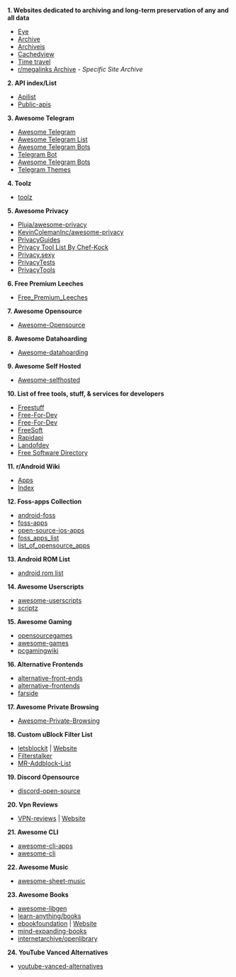 **1. Websites dedicated to archiving and long-term preservation of any and all data**
* [Eye](https://the-eye.eu/)
* [Archive](https://archive.org/)
* [Archiveis](https://archive.is/)
* [Cachedview](http://cachedview.com/)
* [Time travel](http://timetravel.mementoweb.org/)
* [r/megalinks Archive](https://megadb.tweakly.net/) - *Specific Site Archive*

**2. API index/List**
* [Apilist](https://apilist.fun/)
* [Public-apis](https://github.com/public-apis/public-apis)

**3. Awesome Telegram**
* [Awesome Telegram](https://github.com/ebertti/awesome-telegram)
* [Awesome Telegram List](https://github.com/lorien/awesome-telegram-lists)
* [Awesome Telegram Bots](https://github.com/DenisIzmaylov/awesome-telegram-bots)
* [Telegram Bot](https://awesomeopensource.com/projects/telegram-bot)
* [Awesome Telegram Bots](https://github.com/telegram-bot-sdk/awesome-telegram-bots) 
* [Telegram Themes](https://github.com/DanySpin97/TelegramThemes)

**4. Toolz**
* [toolz](https://github.com/d3ward/toolz)

**5. Awesome Privacy**
* [Pluja/awesome-privacy](https://github.com/pluja/awesome-privacy)
* [KevinColemanInc/awesome-privacy](https://github.com/KevinColemanInc/awesome-privacy)
* [PrivacyGuides](https://www.privacyguides.org/)
* [Privacy Tool List By Chef-Kock](https://chef-koch.bearblog.dev/privacy-tools-list-by-chef-koch/)
* [Privacy.sexy](https://privacy.sexy/)
* [PrivacyTests](http://PrivacyTests.org)
* [PrivacyTools](https://www.privacytools.io/)

**6. Free Premium Leeches**
* [Free_Premium_Leeches](https://filehostlist.miraheze.org/wiki/Free_Premium_Leeches)

**7. Awesome Opensource**
* [Awesome-Opensource](https://awesomeopensource.com/)

**8. Awesome Datahoarding**
* [Awesome-datahoarding](https://github.com/simon987/awesome-datahoarding)

**9. Awesome Self Hosted**
* [Awesome-selfhosted](https://github.com/awesome-selfhosted/awesome-selfhosted)

**10. List of free tools, stuff, & services for developers**
* [Freestuff](https://freestuff.dev/)
* [Free-For-Dev](https://free-for.dev/#/)
* [Free-For-Dev](https://github.com/jixserver/free-for-dev)
* [FreeSoft](https://freesoft.dev/)
* [Rapidapi](https://rapidapi.com/hub)
* [Landofdev](https://landof.dev/)
* [Free Software Directory](https://directory.fsf.org/wiki/Main_Page)

**11. r/Android Wiki**
* [Apps](https://reddit.com/r/Android/w/apps)
* [Index](https://reddit.com/r/Android/w/index)

**12. Foss-apps Collection**
* [android-foss](https://github.com/offa/android-foss)
* [foss-apps](https://github.com/albertomosconi/foss-apps)
* [open-source-ios-apps](https://github.com/dkhamsing/open-source-ios-apps)
* [foss_apps_list](https://gitlab.com/divested-mobile/foss_apps_list)
* [list_of_opensource_apps](https://reddit.com/r/androidapps/comments/jhtvn4/a_list_of_open_source_applications/)

**13. Android ROM List**
* [android rom list](https://github.com/musabcel/android_rom_list)

**14. Awesome Userscripts**
* [awesome-userscripts](https://github.com/bvolpato/awesome-userscripts)
* [scriptz](https://github.com/d3ward/scriptz)

**15. Awesome Gaming**
* [opensourcegames](https://trilarion.github.io/opensourcegames)
* [awesome-games](https://github.com/michelpereira/awesome-games)
* [pcgamingwiki](https://www.pcgamingwiki.com)

**16. Alternative Frontends**
* [alternative-front-ends](https://github.com/mendel5/alternative-front-ends)
* [alternative-frontends](https://github.com/digitalblossom/alternative-frontends)
* [farside](https://farside.link/)

**17. Awesome Private Browsing**
* [Awesome-Private-Browsing](https://github.com/onsitejs/Awesome-Private-Browsing)

**18. Custom uBlock Filter List**
* [letsblockit](https://github.com/xvello/letsblockit) | [Website](https://letsblock.it/)
* [Filterstalker](https://rentry.org/filterstalker)
* [MR-Addblock-List](https://rentry.co/MR-Extensions-Script#adblocker)

**19. Discord Opensource**
* [discord-open-source](https://github.com/discord/discord-open-source)

**20. Vpn Reviews**
* [VPN-reviews](https://github.com/techlore/VPN-reviews) | [Website](https://techlore.tech/index)

**21. Awesome CLI**
* [awesome-cli-apps](https://github.com/agarrharr/awesome-cli-apps)
* [awesome-cli](https://github.com/Kikobeats/awesome-cli)

**22. Awesome Music**
* [awesome-sheet-music](https://github.com/ad-si/awesome-sheet-music)

**23. Awesome Books**
* [awesome-libgen](https://github.com/freereadorg/awesome-libgen)
* [learn-anything/books](https://github.com/learn-anything/books)
* [ebookfoundation](https://github.com/EbookFoundation) | [Website](https://ebookfoundation.org/)
* [mind-expanding-books](https://github.com/hackerkid/Mind-Expanding-Books)
* [internetarchive/openlibrary](https://github.com/internetarchive/openlibrary)

**24. YouTube Vanced Alternatives**
* [youtube-vanced-alternatives](https://gist.github.com/SkyyySi/1b621c7c20ae7e0865a8ac428156c1cf)

